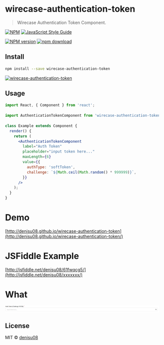 # wirecase-authentication-token

> Wirecase Authentication Token Component.

[![NPM](https://img.shields.io/npm/v/wirecase-authentication-token.svg)](https://www.npmjs.com/package/wirecase-authentication-token) [![JavaScript Style Guide](https://img.shields.io/badge/code_style-standard-brightgreen.svg)](https://standardjs.com)

[![NPM version][npm-image]][npm-url]
[![npm download][download-image]][download-url]

[npm-image]: http://img.shields.io/npm/v/wirecase-authentication-token.svg?style=flat-square
[npm-url]: https://npmjs.org/package/wirecase-authentication-token
[download-image]: https://img.shields.io/npm/dm/wirecase-authentication-token.svg?style=flat-square
[download-url]: https://npmjs.org/package/wirecase-authentication-token

## Install

```bash
npm install --save wirecase-authentication-token
```

[![wirecase-authentication-token](https://nodei.co/npm/wirecase-authentication-token.png?downloads=true)](https://npmjs.org/package/wirecase-authentication-token)

## Usage

```jsx
import React, { Component } from 'react';

import AuthenticationTokenComponent from 'wirecase-authentication-token';

class Example extends Component {
  render() {
    return (
      <AuthenticationTokenComponent
        label="Auth Token"
        placeholder="input token here..."
        maxLength={6}
        value={{
          authType: 'softToken',
          challenge: `${Math.ceil(Math.random() * 999999)}`,
        }}
      />
    );
  }
}
```

# Demo

[http://denisu08.github.io/wirecase-authentication-token](http://denisu08.github.io/wirecase-authentication-token/)

# JSFiddle Example

[http://jsfiddle.net/denisu08/61fwqcg5/](http://jsfiddle.net/denisu08/xxxxxxx/)

# What

![alt pic](https://raw.githubusercontent.com/denisu08/wirecase-authentication-token/master/screenshot.png)

## License

MIT © [denisu08](https://github.com/denisu08)
